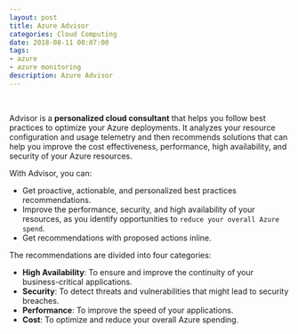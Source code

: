 ```yaml
---
layout: post
title: Azure Advisor  
categories: Cloud Computing
date: 2018-08-11 00:07:00
tags:
- azure
- azure monitoring
description: Azure Advisor    
---
```

<br/>

Advisor is a **personalized cloud consultant** that helps you follow best practices to optimize your Azure deployments. It analyzes your resource configuration and usage telemetry and then recommends solutions that can help you improve the cost effectiveness, performance, high availability, and security of your Azure resources.                 

With Advisor, you can:

* Get proactive, actionable, and personalized best practices recommendations.                 
* Improve the performance, security, and high availability of your resources, as you identify opportunities to `reduce your overall Azure spend`.
* Get recommendations with proposed actions inline.               

The recommendations are divided into four categories:

* **High Availability**: To ensure and improve the continuity of your business-critical applications.           
* **Security**: To detect threats and vulnerabilities that might lead to security breaches.                 
* **Performance**: To improve the speed of your applications.               
* **Cost**: To optimize and reduce your overall Azure spending.           